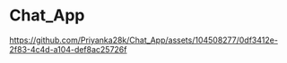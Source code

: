 # Chat_App

https://github.com/Priyanka28k/Chat_App/assets/104508277/0df3412e-2f83-4c4d-a104-def8ac25726f

